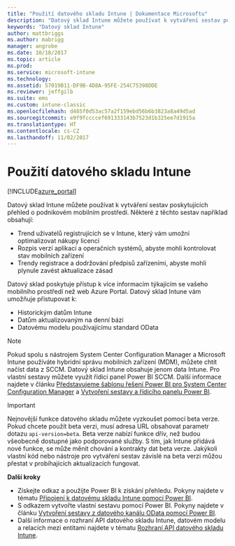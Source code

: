 ```yaml
---
title: "Použití datového skladu Intune | Dokumentace Microsoftu"
description: "Datový sklad Intune můžete používat k vytváření sestav poskytujících přehled o podnikovém mobilním prostředí."
keywords: "Datový sklad Intune"
author: mattbriggs
ms.author: mabrigg
manager: angrobe
ms.date: 10/18/2017
ms.topic: article
ms.prod: 
ms.service: microsoft-intune
ms.technology: 
ms.assetid: 57019B11-DF9B-4D8A-95FE-254C75398DDE
ms.reviewer: jeffgilb
ms.suite: ems
ms.custom: intune-classic
ms.openlocfilehash: d485f0d53ac57a2f159ebd56b6b3823a8a49d5ad
ms.sourcegitcommit: e9f9fccccef691333143b7523d1b325ee7d1915a
ms.translationtype: HT
ms.contentlocale: cs-CZ
ms.lasthandoff: 11/02/2017
---
```

# <a name="use-the-intune-data-warehouse"></a>Použití datového skladu Intune

[!INCLUDE[azure_portal](./includes/azure_portal.md)]

Datový sklad Intune můžete používat k vytváření sestav poskytujících přehled o podnikovém mobilním prostředí. Některé z těchto sestav například obsahují:
-   Trend uživatelů registrujících se v Intune, který vám umožní optimalizovat nákupy licencí
-   Rozpis verzí aplikací a operačních systémů, abyste mohli kontrolovat stav mobilních zařízení
-   Trendy registrace a dodržování předpisů zařízeními, abyste mohli plynule zavést aktualizace zásad

Datový sklad poskytuje přístup k více informacím týkajícím se vašeho mobilního prostředí než web Azure Portal. Datový sklad Intune vám umožňuje přistupovat k:

  -  Historickým datům Intune
  -  Datům aktualizovaným na denní bázi
  -  Datovému modelu používajícímu standard OData

> [!Note]
> Pokud spolu s nástrojem System Center Configuration Manager a Microsoft Intune používáte hybridní správu mobilních zařízení (MDM), můžete chtít načíst data z SCCM. Datový sklad Intune obsahuje jenom data Intune. Pro vlastní sestavy můžete využít řídicí panel Power BI SCCM. Další informace najdete v článku [Představujeme šablonu řešení Power BI pro System Center Configuration Manager]( https://powerbi.microsoft.com/blog/sccm-solution-template) a [Vytvoření sestavy a řídicího panelu Power BI](https://docs.microsoft.com/dynamics365/unified-operations/dev-itpro/analytics/create-powerbi-report-dashboard).


> [!Important]  
> Nejnovější funkce datového skladu můžete vyzkoušet pomocí beta verze. Pokud chcete použít beta verzi, musí adresa URL obsahovat parametr dotazu `api-version=beta`. Beta verze nabízí funkce dřív, než budou všeobecně dostupné jako podporované služby. S tím, jak Intune přidává nové funkce, se může měnit chování a kontrakty dat beta verze. Jakýkoli vlastní kód nebo nástroje pro vytváření sestav závislé na beta verzi můžou přestat v probíhajících aktualizacích fungovat.

**Další kroky**

- Získejte odkaz a použijte Power BI k získání přehledu. Pokyny najdete v tématu [Připojení k datovému skladu Intune pomocí Power BI](reports-proc-get-a-link-powerbi.md).
- S odkazem vytvořte vlastní sestavu pomocí Power BI. Pokyny najdete v článku [Vytvoření sestavy z datového kanálu OData pomocí Power BI](reports-proc-create-with-odata.md).
- Další informace o rozhraní API datového skladu Intune, datovém modelu a relacích mezi entitami<!-- , and an example of creating a custom client to retrieve data,--> najdete v tématu [Rozhraní API datového skladu Intune](reports-nav-intune-data-warehouse.md).